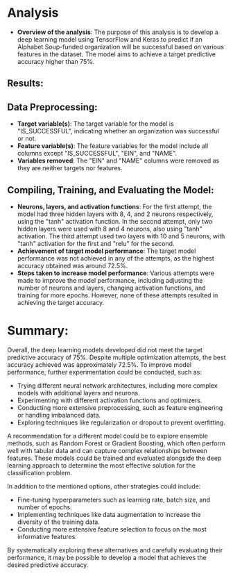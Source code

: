 # Analysis

- **Overview of the analysis**: The purpose of this analysis is to develop a deep learning model using TensorFlow and Keras to predict if an Alphabet Soup-funded organization will be successful based on various features in the dataset. The model aims to achieve a target predictive accuracy higher than 75%.

## Results:

## Data Preprocessing:

- **Target variable(s)**: The target variable for the model is "IS_SUCCESSFUL", indicating whether an organization was successful or not.
- **Feature variable(s)**: The feature variables for the model include all columns except "IS_SUCCESSFUL", "EIN", and "NAME".
- **Variables removed**: The "EIN" and "NAME" columns were removed as they are neither targets nor features.

## Compiling, Training, and Evaluating the Model:

- **Neurons, layers, and activation functions**: For the first attempt, the model had three hidden layers with 8, 4, and 2 neurons respectively, using the "tanh" activation function. In the second attempt, only two hidden layers were used with 8 and 4 neurons, also using "tanh" activation. The third attempt used two layers with 10 and 5 neurons, with "tanh" activation for the first and "relu" for the second.
- **Achievement of target model performance**: The target model performance was not achieved in any of the attempts, as the highest accuracy obtained was around 72.5%.
- **Steps taken to increase model performance**: Various attempts were made to improve the model performance, including adjusting the number of neurons and layers, changing activation functions, and training for more epochs. However, none of these attempts resulted in achieving the target accuracy.

# Summary:

Overall, the deep learning models developed did not meet the target predictive accuracy of 75%. Despite multiple optimization attempts, the best accuracy achieved was approximately 72.5%. To improve model performance, further experimentation could be conducted, such as:

- Trying different neural network architectures, including more complex models with additional layers and neurons.
- Experimenting with different activation functions and optimizers.
- Conducting more extensive preprocessing, such as feature engineering or handling imbalanced data.
- Exploring techniques like regularization or dropout to prevent overfitting.

A recommendation for a different model could be to explore ensemble methods, such as Random Forest or Gradient Boosting, which often perform well with tabular data and can capture complex relationships between features. These models could be trained and evaluated alongside the deep learning approach to determine the most effective solution for the classification problem.

In addition to the mentioned options, other strategies could include:

- Fine-tuning hyperparameters such as learning rate, batch size, and number of epochs.
- Implementing techniques like data augmentation to increase the diversity of the training data.
- Conducting more extensive feature selection to focus on the most informative features.

By systematically exploring these alternatives and carefully evaluating their performance, it may be possible to develop a model that achieves the desired predictive accuracy.
